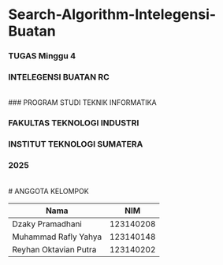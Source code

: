 # Search-Algorithm-Intelegensi-Buatan
### TUGAS Minggu 4
### INTELEGENSI BUATAN RC
<br>
### PROGRAM STUDI TEKNIK INFORMATIKA

### FAKULTAS TEKNOLOGI INDUSTRI

### INSTITUT TEKNOLOGI SUMATERA

### 2025

<br>
# ANGGOTA KELOMPOK

| Nama                    | NIM       |
| ----------------------- | --------- |
| Dzaky Pramadhani        | 123140208 |
| Muhammad Rafly Yahya    | 123140148 |  
| Reyhan Oktavian Putra   | 123140202 |


